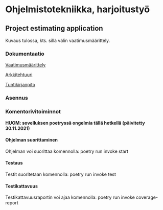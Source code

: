# **Ohjelmistotekniikka, harjoitustyö**

## **Project estimating application**

Kuvaus tulossa, kts. sillä välin vaatimusmäärittely.

### **Dokumentaatio**

[Vaatimusmäärittely](https://github.com/ttoivonen/ot-harjoitustyo/blob/master/dokumentaatio/vaatimusmaarittely.md)

[Arkkitehtuuri](https://github.com/ttoivonen/ot-harjoitustyo/blob/master/dokumentaatio/arkkitehtuuri.md)

[Tuntikirjanpito](https://github.com/ttoivonen/ot-harjoitustyo/blob/master/dokumentaatio/tuntikirjanpito.md)


### **Asennus**


### **Komentorivitoiminnot**
**HUOM: sovelluksen poetryssä ongelmia tällä hetkellä (päivitetty 30.11.2021)**

#### **Ohjelman suorittaminen**
Ohjelman voi suorittaa komennolla: poetry run invoke start

#### **Testaus**
Testit suoritetaan komennolla: poetry run invoke test

#### **Testikattavuus**
Testikattavuusraportin voi ajaa komennolla: poetry run invoke coverage-report
